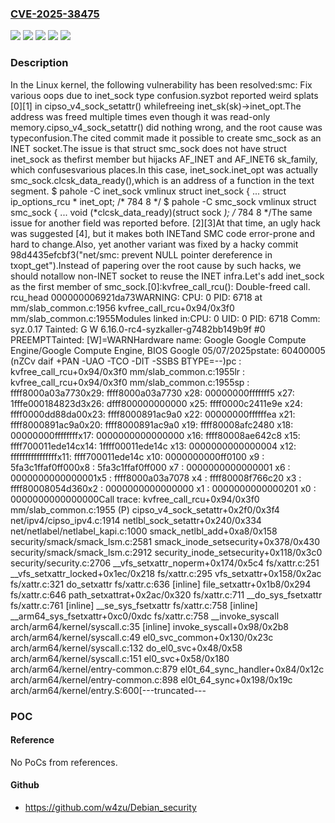 ### [CVE-2025-38475](https://cve.mitre.org/cgi-bin/cvename.cgi?name=CVE-2025-38475)
![](https://img.shields.io/static/v1?label=Product&message=Linux&color=blue)
![](https://img.shields.io/static/v1?label=Version&message=&color=brightgreen)
![](https://img.shields.io/static/v1?label=Version&message=6.11%20&color=brightgreen)
![](https://img.shields.io/static/v1?label=Version&message=d25a92ccae6bed02327b63d138e12e7806830f78%20&color=brightgreen)
![](https://img.shields.io/static/v1?label=Vulnerability&message=n%2Fa&color=blue)

### Description

In the Linux kernel, the following vulnerability has been resolved:smc: Fix various oops due to inet_sock type confusion.syzbot reported weird splats [0][1] in cipso_v4_sock_setattr() whilefreeing inet_sk(sk)->inet_opt.The address was freed multiple times even though it was read-only memory.cipso_v4_sock_setattr() did nothing wrong, and the root cause was typeconfusion.The cited commit made it possible to create smc_sock as an INET socket.The issue is that struct smc_sock does not have struct inet_sock as thefirst member but hijacks AF_INET and AF_INET6 sk_family, which confusesvarious places.In this case, inet_sock.inet_opt was actually smc_sock.clcsk_data_ready(),which is an address of a function in the text segment.  $ pahole -C inet_sock vmlinux  struct inet_sock {  ...          struct ip_options_rcu *    inet_opt;             /*   784     8 */  $ pahole -C smc_sock vmlinux  struct smc_sock {  ...          void                       (*clcsk_data_ready)(struct sock *); /*   784     8 */The same issue for another field was reported before. [2][3]At that time, an ugly hack was suggested [4], but it makes both INETand SMC code error-prone and hard to change.Also, yet another variant was fixed by a hacky commit 98d4435efcbf3("net/smc: prevent NULL pointer dereference in txopt_get").Instead of papering over the root cause by such hacks, we should notallow non-INET socket to reuse the INET infra.Let's add inet_sock as the first member of smc_sock.[0]:kvfree_call_rcu(): Double-freed call. rcu_head 000000006921da73WARNING: CPU: 0 PID: 6718 at mm/slab_common.c:1956 kvfree_call_rcu+0x94/0x3f0 mm/slab_common.c:1955Modules linked in:CPU: 0 UID: 0 PID: 6718 Comm: syz.0.17 Tainted: G        W           6.16.0-rc4-syzkaller-g7482bb149b9f #0 PREEMPTTainted: [W]=WARNHardware name: Google Google Compute Engine/Google Compute Engine, BIOS Google 05/07/2025pstate: 60400005 (nZCv daif +PAN -UAO -TCO -DIT -SSBS BTYPE=--)pc : kvfree_call_rcu+0x94/0x3f0 mm/slab_common.c:1955lr : kvfree_call_rcu+0x94/0x3f0 mm/slab_common.c:1955sp : ffff8000a03a7730x29: ffff8000a03a7730 x28: 00000000fffffff5 x27: 1fffe000184823d3x26: dfff800000000000 x25: ffff0000c2411e9e x24: ffff0000dd88da00x23: ffff8000891ac9a0 x22: 00000000ffffffea x21: ffff8000891ac9a0x20: ffff8000891ac9a0 x19: ffff80008afc2480 x18: 00000000ffffffffx17: 0000000000000000 x16: ffff80008ae642c8 x15: ffff700011ede14cx14: 1ffff00011ede14c x13: 0000000000000004 x12: ffffffffffffffffx11: ffff700011ede14c x10: 0000000000ff0100 x9 : 5fa3c1ffaf0ff000x8 : 5fa3c1ffaf0ff000 x7 : 0000000000000001 x6 : 0000000000000001x5 : ffff8000a03a7078 x4 : ffff80008f766c20 x3 : ffff80008054d360x2 : 0000000000000000 x1 : 0000000000000201 x0 : 0000000000000000Call trace: kvfree_call_rcu+0x94/0x3f0 mm/slab_common.c:1955 (P) cipso_v4_sock_setattr+0x2f0/0x3f4 net/ipv4/cipso_ipv4.c:1914 netlbl_sock_setattr+0x240/0x334 net/netlabel/netlabel_kapi.c:1000 smack_netlbl_add+0xa8/0x158 security/smack/smack_lsm.c:2581 smack_inode_setsecurity+0x378/0x430 security/smack/smack_lsm.c:2912 security_inode_setsecurity+0x118/0x3c0 security/security.c:2706 __vfs_setxattr_noperm+0x174/0x5c4 fs/xattr.c:251 __vfs_setxattr_locked+0x1ec/0x218 fs/xattr.c:295 vfs_setxattr+0x158/0x2ac fs/xattr.c:321 do_setxattr fs/xattr.c:636 [inline] file_setxattr+0x1b8/0x294 fs/xattr.c:646 path_setxattrat+0x2ac/0x320 fs/xattr.c:711 __do_sys_fsetxattr fs/xattr.c:761 [inline] __se_sys_fsetxattr fs/xattr.c:758 [inline] __arm64_sys_fsetxattr+0xc0/0xdc fs/xattr.c:758 __invoke_syscall arch/arm64/kernel/syscall.c:35 [inline] invoke_syscall+0x98/0x2b8 arch/arm64/kernel/syscall.c:49 el0_svc_common+0x130/0x23c arch/arm64/kernel/syscall.c:132 do_el0_svc+0x48/0x58 arch/arm64/kernel/syscall.c:151 el0_svc+0x58/0x180 arch/arm64/kernel/entry-common.c:879 el0t_64_sync_handler+0x84/0x12c arch/arm64/kernel/entry-common.c:898 el0t_64_sync+0x198/0x19c arch/arm64/kernel/entry.S:600[---truncated---

### POC

#### Reference
No PoCs from references.

#### Github
- https://github.com/w4zu/Debian_security

